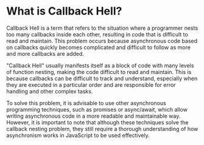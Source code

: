 # What is Callback Hell?

Callback Hell is a term that refers to the situation where a programmer nests too many callbacks inside each other, resulting in code that is difficult to read and maintain. This problem occurs because asynchronous code based on callbacks quickly becomes complicated and difficult to follow as more and more callbacks are added.

"Callback Hell" usually manifests itself as a block of code with many levels of function nesting, making the code difficult to read and maintain. This is because callbacks can be difficult to track and understand, especially when they are executed in a particular order and are responsible for error handling and other complex tasks.

To solve this problem, it is advisable to use other asynchronous programming techniques, such as promises or async/await, which allow writing asynchronous code in a more readable and maintainable way. However, it is important to note that although these techniques solve the callback nesting problem, they still require a thorough understanding of how asynchronism works in JavaScript to be used effectively.